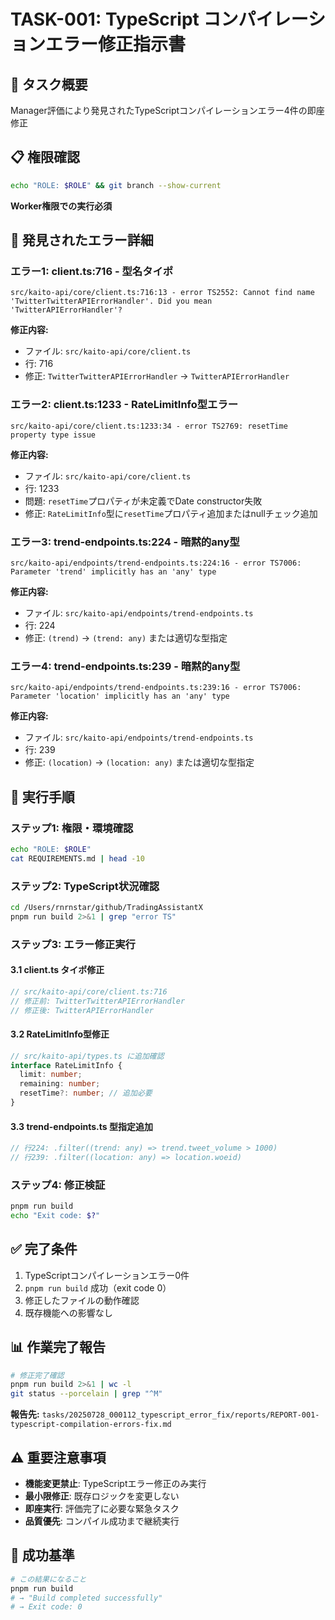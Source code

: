 # TASK-001: TypeScript コンパイレーションエラー修正指示書

## 🎯 タスク概要
Manager評価により発見されたTypeScriptコンパイレーションエラー4件の即座修正

## 📋 権限確認
```bash
echo "ROLE: $ROLE" && git branch --show-current
```
**Worker権限での実行必須**

## 🚨 発見されたエラー詳細

### エラー1: client.ts:716 - 型名タイポ
```
src/kaito-api/core/client.ts:716:13 - error TS2552: Cannot find name 'TwitterTwitterAPIErrorHandler'. Did you mean 'TwitterAPIErrorHandler'?
```

**修正内容:**
- ファイル: `src/kaito-api/core/client.ts`
- 行: 716
- 修正: `TwitterTwitterAPIErrorHandler` → `TwitterAPIErrorHandler`

### エラー2: client.ts:1233 - RateLimitInfo型エラー
```
src/kaito-api/core/client.ts:1233:34 - error TS2769: resetTime property type issue
```

**修正内容:**
- ファイル: `src/kaito-api/core/client.ts` 
- 行: 1233
- 問題: `resetTime`プロパティが未定義でDate constructor失敗
- 修正: `RateLimitInfo`型に`resetTime`プロパティ追加またはnullチェック追加

### エラー3: trend-endpoints.ts:224 - 暗黙的any型
```
src/kaito-api/endpoints/trend-endpoints.ts:224:16 - error TS7006: Parameter 'trend' implicitly has an 'any' type
```

**修正内容:**
- ファイル: `src/kaito-api/endpoints/trend-endpoints.ts`
- 行: 224
- 修正: `(trend)` → `(trend: any)` または適切な型指定

### エラー4: trend-endpoints.ts:239 - 暗黙的any型
```
src/kaito-api/endpoints/trend-endpoints.ts:239:16 - error TS7006: Parameter 'location' implicitly has an 'any' type
```

**修正内容:**
- ファイル: `src/kaito-api/endpoints/trend-endpoints.ts`
- 行: 239
- 修正: `(location)` → `(location: any)` または適切な型指定

## 🔧 実行手順

### ステップ1: 権限・環境確認
```bash
echo "ROLE: $ROLE"
cat REQUIREMENTS.md | head -10
```

### ステップ2: TypeScript状況確認
```bash
cd /Users/rnrnstar/github/TradingAssistantX
pnpm run build 2>&1 | grep "error TS"
```

### ステップ3: エラー修正実行

#### 3.1 client.ts タイポ修正
```typescript
// src/kaito-api/core/client.ts:716
// 修正前: TwitterTwitterAPIErrorHandler
// 修正後: TwitterAPIErrorHandler
```

#### 3.2 RateLimitInfo型修正
```typescript
// src/kaito-api/types.ts に追加確認
interface RateLimitInfo {
  limit: number;
  remaining: number;
  resetTime?: number; // 追加必要
}
```

#### 3.3 trend-endpoints.ts 型指定追加
```typescript
// 行224: .filter((trend: any) => trend.tweet_volume > 1000)
// 行239: .filter((location: any) => location.woeid)
```

### ステップ4: 修正検証
```bash
pnpm run build
echo "Exit code: $?"
```

## ✅ 完了条件
1. TypeScriptコンパイレーションエラー0件
2. `pnpm run build` 成功（exit code 0）
3. 修正したファイルの動作確認
4. 既存機能への影響なし

## 📊 作業完了報告
```bash
# 修正完了確認
pnpm run build 2>&1 | wc -l
git status --porcelain | grep "^M"
```

**報告先:** `tasks/20250728_000112_typescript_error_fix/reports/REPORT-001-typescript-compilation-errors-fix.md`

## ⚠️ 重要注意事項
- **機能変更禁止**: TypeScriptエラー修正のみ実行
- **最小限修正**: 既存ロジックを変更しない
- **即座実行**: 評価完了に必要な緊急タスク
- **品質優先**: コンパイル成功まで継続実行

## 🎯 成功基準
```bash
# この結果になること
pnpm run build
# → "Build completed successfully" 
# → Exit code: 0
```